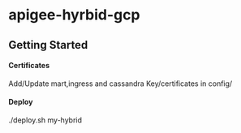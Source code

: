 # apigee-hyrbid-gcp

## Getting Started

#### Certificates
Add/Update mart,ingress and cassandra Key/certificates in config/ 

#### Deploy 

./deploy.sh my-hybrid
